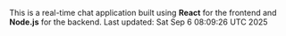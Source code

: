 This is a real-time chat application built using **React** for the frontend and **Node.js** for the backend.
Last updated: Sat Sep  6 08:09:26 UTC 2025
